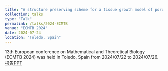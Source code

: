 ```yaml
---
title: "A structure preserving scheme for a tissue growth model of porous medium type"
collection: talks
type: "Talk"
permalink: /talks/2024-ECMTB
venue: "ECMTB 2024"
date: 2024-07-24
location: "Toledo, Spain"
---
```

13th European conference on Mathematical
and Theoretical Biology (ECMTB 2024) was held in Toledo, Spain from 2024/07/22 to 2024/07/26.
[报告PPT](http://xinran-ruan.github.io/files/2024-PPT-ECMTB.pdf)